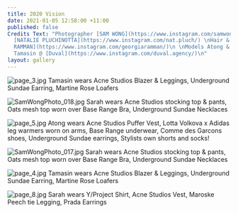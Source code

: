 ```yaml
---
title: 2020 Vision
date: 2021-01-05 12:58:00 +11:00
published: false
Credits Text: "Photographer [SAM WONG](https://www.instagram.com/samwongphoto_/) \nStylist
  [NATALIE PLUCHINOTTA](https://www.instagram.com/nat.pluch/) \nHair & Make up: [GEORGIA
  RAMMAN](https://www.instagram.com/georgiaramman/)\n \nModels Atong & Sarah @ [People](https://www.instagram.com/people.agency/),
  Tamasin @ [Duval](https://www.instagram.com/duval.agency/)\n"
layout: gallery
---
```


![page_3.jpg](/uploads/page_3.jpg)
Tamasin wears Acne Studios Blazer & Leggings, Underground Sundae Earring, Martine Rose Loafers

![SamWongPhoto_018.jpg](/uploads/SamWongPhoto_018.jpg)
Sarah wears Acne Studios stocking top & pants, Oats mesh top worn over  Base Range Bra, Underground Sundae Necklaces

![page_5.jpg](/uploads/page_5.jpg)
Atong wears Acne Studios Puffer Vest, Lotta Volkova x Adidas leg warmers worn on arms, Base Range underwear, Comme des Garcons shoes, Underground Sundae earrings, Stylists own shorts and socks!

![SamWongPhoto_017.jpg](/uploads/SamWongPhoto_017.jpg)
Sarah wears Acne Studios stocking top & pants, Oats mesh top worn over  Base Range Bra, Underground Sundae Necklaces

![page_4.jpg](/uploads/page_4.jpg)
Tamasin wears Acne Studios Blazer & Leggings, Underground Sundae Earring, Martine Rose Loafers

![page_8.jpg](/uploads/page_8.jpg)
Sarah wears Y/Project Shirt, Acne Studios Vest, Maroske Peech tie Legging, Prada Earrings 

